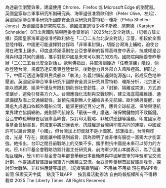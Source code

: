 為達最佳瀏覽效果，建議使用 Chrome、Firefox 或 Microsoft Edge 的瀏覽器。英國皇家聯合軍事研究所副研究員、海軍退役准將歐利佛（Peter Olive，左起）、英國皇家聯合軍事研究所國際安全資深研究員雪特勒－瓊斯（Philip Shetler-Jones）及德國海事研究院院長、德國海軍退役少將卡斯騰．施奈德（Karsten Schneider）8日出席國防院與陸委會舉辦的「2025台北安全對話」。（記者方瑋立攝）英國皇家海軍退役准將歐利佛在「二〇二五台北安全對話」示警，相較於全面登陸作戰，中國更可能選擇對台採取「非軍事封鎖」，切斷台灣海上補給，迫使台灣在政策上讓步。印度退將邱漢則在台亞會舉辦的智庫高峰會中表示，抗威權是台灣與印度共同的連結，攜手對抗中國是未來可以努力的方向。國防院與陸委會昨舉辦「二〇二五台北安全對話」。歐利佛指出，共軍演訓幾近「任務演練」階段，倘欲登陸台灣，規模恐達諾曼第登陸廿倍，後勤壓力與外部介入風險極高。相形之下，中國可透過海警與民兵船以「執法」名義封鎖航運與能源進口，形成灰色地帶壓迫。英國皇家聯合軍事研究所國際安全資深研究員雪特勒．瓊斯分析，北京更可能以資訊戰、經濟干擾及有限封鎖削弱社會韌性，以「封鎖、隔離或禁運」方式迫使讓步，避免引發美方介入。台灣應強化法制與交戰規則，建立海底電纜維護、通訊備援及海上交通線韌性，並預先規劃無人化補給與多元航線。歐利佛另提醒，台灣逾九成進口依賴外籍船公司，能源更接近百分之百，應與全球航運、保險與港航業界建立協調網絡，規劃替代航線及「最後一哩」護送，確保關鍵物資不致斷鏈。台亞會昨也舉辦首屆智庫高峰會，探討印太戰略、非紅供應鏈等議題。印度國家海事基金會秘書長、前海軍中將邱漢表示，抗威權是台灣與印度共同的連結，中國或許可以說台灣是「小國」，但台灣加上印度就不是小國家。邱漢指出，台灣與印度，光是「存在」就能讓中國感到威脅，因為證明了並非唯有服從一黨獨大才能富強。他指出，台印之間目前戰略上的交集不多，攜手對抗中國是未來可以努力的方向。笹川和平基金會戰略防禦計畫主任研究員、前海軍少將山本勝表示，為了促進相互理解，笹川和平基金會每年都會舉辦日本自衛隊與中國解放軍的年輕軍官交流計劃，他提議該智庫跟台灣軍方也應建立交流。台亞會昨舉辦首屆智庫高峰會，探討印太戰略、非紅供應鏈等議題。（記者張嘉明攝）
    不用抽 不用搶 現在用APP看新聞 保證天天中獎　
    點我下載APP　
    按我看活動辦法
自由時報版權所有不得轉載© 2025 The Liberty Times. All Rights Reserved.